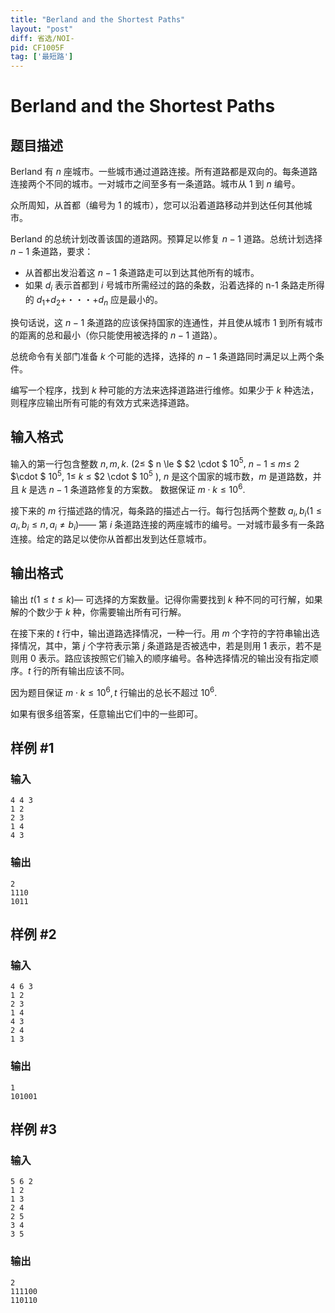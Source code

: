 ```yaml
---
title: "Berland and the Shortest Paths"
layout: "post"
diff: 省选/NOI-
pid: CF1005F
tag: ['最短路']
---
```


# Berland and the Shortest Paths

## 题目描述

Berland 有 $n$ 座城市。一些城市通过道路连接。所有道路都是双向的。每条道路连接两个不同的城市。一对城市之间至多有一条道路。城市从 $1$ 到 $n$ 编号。

众所周知，从首都（编号为 $1$ 的城市），您可以沿着道路移动并到达任何其他城市。

Berland 的总统计划改善该国的道路网。预算足以修复 $n-1$ 道路。总统计划选择 $n-1$ 条道路，要求：

- 从首都出发沿着这 $n-1$ 条道路走可以到达其他所有的城市。
- 如果 $d_i$ 表示首都到 $i$ 号城市所需经过的路的条数，沿着选择的 n-1 条路走所得的 $d_1$+$d_2$+・・・+$d_n$ 应是最小的。

换句话说，这 $n-1$ 条道路的应该保持国家的连通性，并且使从城市 $1$ 到所有城市的距离的总和最小（你只能使用被选择的 $n-1$ 道路）。

总统命令有关部门准备 $k$ 个可能的选择，选择的 $n-1$ 条道路同时满足以上两个条件。

编写一个程序，找到 $k$ 种可能的方法来选择道路进行维修。如果少于 $k$ 种选法，则程序应输出所有可能的有效方式来选择道路。

## 输入格式

输入的第一行包含整数 $n,m,k.$ $(2 \leq$ $ n \le $ $2 \cdot $ $10^5,$ $n-1$ $\leq$ $m \leq$ $2$ $\cdot $ $10^5,$ $1 \leq$ $k$ $\leq$ $2 \cdot $ $10^5$ $),$ $n$ 是这个国家的城市数，$m$ 是道路数，并且 $k$ 是选 $n-1$ 条道路修复的方案数。 数据保证 $m \cdot k \leq 10^6.$

接下来的 $m$ 行描述路的情况，每条路的描述占一行。每行包括两个整数 $a_i,b_i (1 \leq a_i,b_i\leq n,a_i \neq b_i)$—— 第 $i$ 条道路连接的两座城市的编号。一对城市最多有一条路连接。给定的路足以使你从首都出发到达任意城市。

## 输出格式

输出 $t (1 \leq t \leq k)$— 可选择的方案数量。记得你需要找到 $k$ 种不同的可行解，如果解的个数少于 $k$ 种，你需要输出所有可行解。

在接下来的 $t$ 行中，输出道路选择情况，一种一行。用 $m$ 个字符的字符串输出选择情况，其中，第 $j$ 个字符表示第 $j$ 条道路是否被选中，若是则用 $1$ 表示，若不是则用 $0$ 表示。路应该按照它们输入的顺序编号。各种选择情况的输出没有指定顺序。$t$ 行的所有输出应该不同。

因为题目保证 $m \cdot k\leq 10^6,t$ 行输出的总长不超过 $10^6.$

如果有很多组答案，任意输出它们中的一些即可。

## 样例 #1

### 输入

```
4 4 3
1 2
2 3
1 4
4 3

```

### 输出

```
2
1110
1011

```

## 样例 #2

### 输入

```
4 6 3
1 2
2 3
1 4
4 3
2 4
1 3

```

### 输出

```
1
101001

```

## 样例 #3

### 输入

```
5 6 2
1 2
1 3
2 4
2 5
3 4
3 5

```

### 输出

```
2
111100
110110

```

